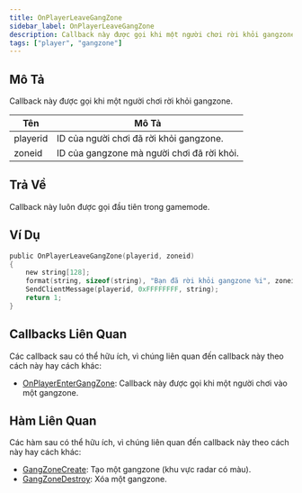 ```yaml
---
title: OnPlayerLeaveGangZone
sidebar_label: OnPlayerLeaveGangZone
description: Callback này được gọi khi một người chơi rời khỏi gangzone.
tags: ["player", "gangzone"]
---
```


<VersionWarn name='callback' version='omp v1.1.0.2612' />

## Mô Tả

Callback này được gọi khi một người chơi rời khỏi gangzone.

| Tên      | Mô Tả                                                |
| -------- | ---------------------------------------------------- |
| playerid | ID của người chơi đã rời khỏi gangzone.             |
| zoneid   | ID của gangzone mà người chơi đã rời khỏi.           |

## Trả Về

Callback này luôn được gọi đầu tiên trong gamemode.

## Ví Dụ

```c
public OnPlayerLeaveGangZone(playerid, zoneid)
{
    new string[128];
    format(string, sizeof(string), "Bạn đã rời khỏi gangzone %i", zoneid);
    SendClientMessage(playerid, 0xFFFFFFFF, string);
    return 1;
}
```

## Callbacks Liên Quan

Các callback sau có thể hữu ích, vì chúng liên quan đến callback này theo cách này hay cách khác:

- [OnPlayerEnterGangZone](OnPlayerEnterGangZone): Callback này được gọi khi một người chơi vào một gangzone.

## Hàm Liên Quan

Các hàm sau có thể hữu ích, vì chúng liên quan đến callback này theo cách này hay cách khác:

- [GangZoneCreate](../functions/GangZoneCreate): Tạo một gangzone (khu vực radar có màu).
- [GangZoneDestroy](../functions/GangZoneDestroy): Xóa một gangzone.